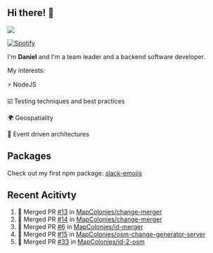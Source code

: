 ## Hi there! 👋

<p>
  <img src="https://github-readme-stats.vercel.app/api?username=syncush&theme=tokyonight">
</p>

[![Spotify](https://novatorem-rust.vercel.app/api/spotify)](https://open.spotify.com/user/syncush)

I'm **Daniel** and I'm a team leader and a backend software developer.

My interests:

⚡ NodeJS

☑️ Testing techniques and best practices

🌍 Geospatiality

🧠 Event driven architectures

## Packages
Check out my first npm package: [slack-emojis](https://www.npmjs.com/package/slack-emojis)

## Recent Acitivty
<!--START_SECTION:activity-->
1. 🎉 Merged PR [#13](https://github.com/MapColonies/change-merger/pull/13) in [MapColonies/change-merger](https://github.com/MapColonies/change-merger)
2. 🎉 Merged PR [#14](https://github.com/MapColonies/change-merger/pull/14) in [MapColonies/change-merger](https://github.com/MapColonies/change-merger)
3. 🎉 Merged PR [#6](https://github.com/MapColonies/id-merger/pull/6) in [MapColonies/id-merger](https://github.com/MapColonies/id-merger)
4. 🎉 Merged PR [#15](https://github.com/MapColonies/osm-change-generator-server/pull/15) in [MapColonies/osm-change-generator-server](https://github.com/MapColonies/osm-change-generator-server)
5. 🎉 Merged PR [#33](https://github.com/MapColonies/id-2-osm/pull/33) in [MapColonies/id-2-osm](https://github.com/MapColonies/id-2-osm)
<!--END_SECTION:activity-->
